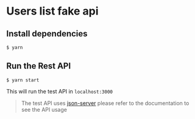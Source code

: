 # Users list fake api

## Install dependencies

```
$ yarn
```

## Run the Rest API

```
$ yarn start
```

This will run the test API in `localhost:3000`

> The test API uses [json-server](https://github.com/typicode/json-server) please refer to the documentation to see the API usage
